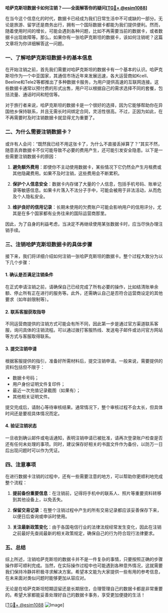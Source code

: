 **哈萨克斯坦数据卡如何注销？——全面解答你的疑问[[TG💪+ @esim1088](https://t.me/s/esim1088)]**

在当今这个信息化的时代，数据卡已经成为我们日常生活中不可或缺的一部分。无论是旅游、留学还是商务出行，拥有一个国际数据卡都能为我们提供便利。然而，随着使用时间的增长，可能会遇到各种问题，比如不再需要当前的数据卡，或者数据卡出现故障等。那么，如果你有一张哈萨克斯坦的数据卡，该如何注销呢？这篇文章将为你详细解答这一问题。

### 一、了解哈萨克斯坦数据卡的基本信息

在开始注销之前，首先我们需要对哈萨克斯坦的数据卡有一个基本的认识。哈萨克斯坦作为一个中亚国家，其通信市场近年来发展迅速，各大运营商如Kcell、Beeline和Tele2等都推出了多种数据卡服务，为用户提供高速的互联网连接。这些数据卡通常以预付费的形式出售，用户可以根据自己的需求选择不同的套餐，包括流量、通话时间和短信等。

对于旅行者来说，哈萨克斯坦的数据卡是一个很好的选择，因为它能够帮助你在异国他乡保持联系，并且无需长时间绑定合同，灵活性很高。不过，正因为如此，在不再需要时及时注销数据卡就显得尤为重要了。

### 二、为什么需要注销数据卡？

或许有人会问：“既然我已经不用这张卡了，为什么不直接丢掉算了？”其实不然，随意丢弃数据卡不仅可能导致不必要的费用产生，还可能引发安全隐患。以下是一些需要注销数据卡的原因：

1. **避免额外费用**：即使你不主动使用数据卡，某些情况下它仍然会产生月租费或其他隐藏费用。如果不及时注销，这些费用会不断累积。
   
2. **保护个人信息安全**：数据卡内存储了大量的个人信息，包括手机号码、账单记录等敏感信息。如果卡片落入不法分子手中，可能会被用于非法活动，从而危及个人隐私安全。

3. **维护良好的信用记录**：长期未使用的欠费账户可能会影响用户的信用评分，尤其是在多个国家都有业务往来的国际运营商那里。

因此，为了自身的利益考虑，当决定不再继续使用某张数据卡时，应当尽快办理注销手续。

### 三、注销哈萨克斯坦数据卡的具体步骤

接下来，我们将详细介绍如何注销一张哈萨克斯坦的数据卡。整个过程大致分为以下几个步骤：

#### 1. 确认是否满足注销条件

在正式申请注销之前，请确保自己已经完成了所有必要的操作，比如结清账单余额、停止所有正在进行的服务等。此外，还需确认自己是否符合运营商设定的其他要求（如年龄限制等）。

#### 2. 联系客服获取指导

不同运营商提供的注销方式可能会有所不同，因此第一步是通过官方渠道联系客服，询问具体的注销流程。可以通过拨打客服热线、发送电子邮件或访问官方网站等方式与客服取得联系。

#### 3. 提交注销申请

根据客服提供的指引，准备好所需材料后，提交注销申请。一般来说，需要提供的资料包括但不限于：
- 数据卡号码；
- 用户身份证明文件复印件；
- 最近一次充值记录截图（如果有）；
- 其他相关证明文件。

提交完成后，请耐心等待审核结果。通常情况下，整个审核过程不会太长，但具体时间还是要视具体情况而定。

#### 4. 验证注销状态

一旦收到确认邮件或电话通知，表明注销申请已被批准，请再次登录账户检查是否还有任何未处理的事项。同时，建议保存好相关的书面文件作为备份，以防万一日后出现问题时可以作为凭证。

### 四、注意事项

在进行数据卡注销的过程中，还有一些需要注意的地方，可以帮助你更顺利地完成整个流程：

1. **提前备份重要信息**：在注销前，记得将手机中的联系人、照片等重要资料转移到其他设备上，以免丢失。

2. **保留交易记录**：在整个注销过程中产生的所有交易记录都应该妥善保存下来，以便日后查询或申诉时使用。

3. **关注最新政策变化**：由于各国电信行业的法律法规经常发生变化，因此在注销之前最好先查阅最新的相关政策规定，确保自己的行为符合现行法律要求。

### 五、总结

综上所述，注销哈萨克斯坦的数据卡并不是一件复杂的事情，只要按照正确的步骤操作即可顺利完成。当然，在实际操作过程中也可能遇到各种意外情况，这就需要我们保持冷静并积极寻求解决方案。希望本文能为大家提供一些有用的参考信息，在未来面对类似问题时能够更加从容应对。

无论是在哈萨克斯坦短期逗留还是长期居住，合理管理自己的数据卡都是非常重要的。希望大家都能妥善处理好自己的数据卡事务，享受更加便捷的生活！

[[TG💪+ @esim1088](https://t.me/s/esim1088) ![Image](https://i.postimg.cc/4NQfJmqS/Snipaste-2025-05-13-00-14-12.png)]